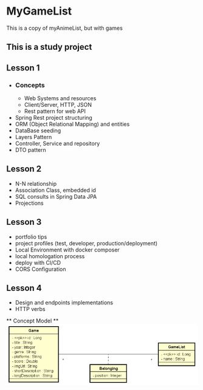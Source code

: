 # MyGameList
This is a copy of  myAnimeList, but with games

## This is a study project

## Lesson 1 
- ### Concepts 
    - Web Systems and resources
    - Client/Server, HTTP, JSON
    - Rest pattern for web API 
- Spring Rest project structuring
- ORM (Object Relational Mapping) and entities
- DataBase seeding
- Layers Pattern
- Controller, Service and repository
- DTO pattern
## Lesson 2
- N-N relationship
- Association Class, embedded id
- SQL consults in Spring Data JPA
- Projections
## Lesson 3
- portfolio tips 
- project profiles (test, developer, production/deployment)
- Local Environment with docker composer
- local homologation process
- deploy with Cl/CD
- CORS Configuration
## Lesson 4
- Design and endpoints implementations
- HTTP verbs

** Concept Model **
![img.png](img.png)


